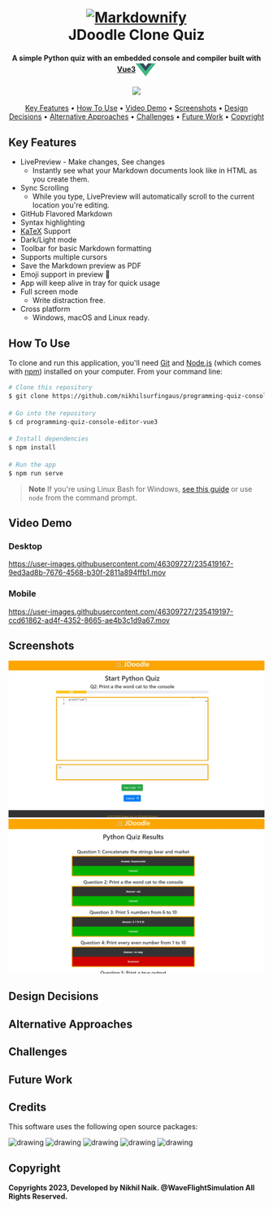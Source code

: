 
<h1 align="center">
  <br>
  <a href="http://www.amitmerchant.com/electron-markdownify"><img src="https://github.com/nikhilsurfingaus/programming-quiz-console-editor-vue3/blob/master/public/favicon.ico" alt="Markdownify" width="200"></a>
  <br>
  JDoodle Clone Quiz
  <br>
</h1>

<h4 align="center">A simple Python quiz with an embedded console and compiler built with <a href="https://vuejs.org/" target="_blank">Vue3<img align="center" alt="Rafa-Python" height="30" width="40" src="https://github.com/devicons/devicon/blob/master/icons/vuejs/vuejs-original.svg">
</a></h4>

<p align="center">
  <a href="https://saythanks.io/to/nikhilsurfingaus@gmail.com">
      <img src="https://img.shields.io/badge/FindMeHere.io-%E2%98%BC-1EAEDB.svg">
  </a>
</p>

<p align="center">
  <a href="#key-features">Key Features</a> •
  <a href="#how-to-use">How To Use</a> •
  <a href="#video-demo">Video Demo</a> •
  <a href="#screenshots">Screenshots</a> •
  <a href="#design-decisions">Design Decisions</a> •
  <a href="#alternative-approaches">Alternative Approaches</a> •
  <a href="#challenges">Challenges</a> •
  <a href="#future-work">Future Work</a> •
  <a href="#copyright">Copyright</a>
</p>

## Key Features

* LivePreview - Make changes, See changes
  - Instantly see what your Markdown documents look like in HTML as you create them.
* Sync Scrolling
  - While you type, LivePreview will automatically scroll to the current location you're editing.
* GitHub Flavored Markdown  
* Syntax highlighting
* [KaTeX](https://khan.github.io/KaTeX/) Support
* Dark/Light mode
* Toolbar for basic Markdown formatting
* Supports multiple cursors
* Save the Markdown preview as PDF
* Emoji support in preview :tada:
* App will keep alive in tray for quick usage
* Full screen mode
  - Write distraction free.
* Cross platform
  - Windows, macOS and Linux ready.

## How To Use

To clone and run this application, you'll need [Git](https://git-scm.com) and [Node.js](https://nodejs.org/en/download/) (which comes with [npm](http://npmjs.com)) installed on your computer. From your command line:

```bash
# Clone this repository
$ git clone https://github.com/nikhilsurfingaus/programming-quiz-console-editor-vue3.git

# Go into the repository
$ cd programming-quiz-console-editor-vue3

# Install dependencies
$ npm install

# Run the app
$ npm run serve
```

> **Note**
> If you're using Linux Bash for Windows, [see this guide](https://www.howtogeek.com/261575/how-to-run-graphical-linux-desktop-applications-from-windows-10s-bash-shell/) or use `node` from the command prompt.


## Video Demo
### Desktop
https://user-images.githubusercontent.com/46309727/235419167-9ed3ad8b-7676-4568-b30f-2811a894ffb1.mov

### Mobile
https://user-images.githubusercontent.com/46309727/235419197-ccd61862-ad4f-4352-8665-ae4b3c1d9a67.mov

## Screenshots

<p float="left">
  <img src="https://github.com/nikhilsurfingaus/programming-quiz-console-editor-vue3/blob/master/src/assets/demo1.jpg" />
  <img src="https://github.com/nikhilsurfingaus/programming-quiz-console-editor-vue3/blob/master/src/assets/demo2.jpg" />
</p>

## Design Decisions
## Alternative Approaches
## Challenges
## Future Work


## Credits

This software uses the following open source packages:

<img src="https://static-00.iconduck.com/assets.00/vue-icon-1024x1024-8qwdup5l.png" alt="drawing" width="100"/> <img 
src="https://upload.wikimedia.org/wikipedia/commons/thumb/b/b2/Bootstrap_logo.svg/1280px-Bootstrap_logo.svg.png" alt="drawing"  height="100" width="110"/> <img 
src="https://upload.wikimedia.org/wikipedia/commons/thumb/4/4c/Typescript_logo_2020.svg/1200px-Typescript_logo_2020.svg.png" alt="drawing" width="100"/> <img 
src="https://raw.githubusercontent.com/serdarciplak/BlazorMonaco/master/BlazorMonaco/icon.png" alt="drawing" width="100"/> <img 
src="https://www.drupal.org/files/project-images/animate.png" alt="drawing"  height="100" width="180"/>  


## Copyright
**Copyrights 2023, Developed by Nikhil Naik. @WaveFlightSimulation All Rights Reserved.**

